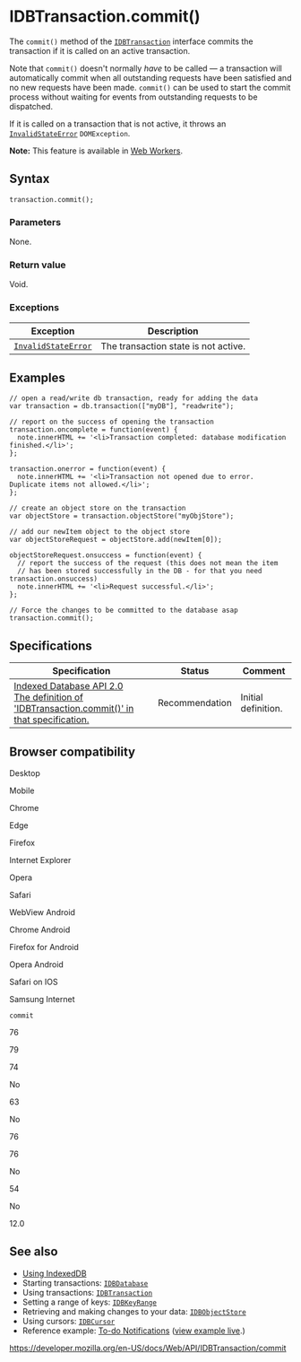 IDBTransaction.commit()
=======================

The `commit()` method of the [`IDBTransaction`](../idbtransaction) interface commits the transaction if it is called on an active transaction.

Note that `commit()` doesn't normally *have* to be called — a transaction will automatically commit when all outstanding requests have been satisfied and no new requests have been made. `commit()` can be used to start the commit process without waiting for events from outstanding requests to be dispatched.

If it is called on a transaction that is not active, it throws an [`InvalidStateError`](../domexception#exception-invalidstateerror) `DOMException`.

**Note:** This feature is available in [Web Workers](../web_workers_api).

Syntax
------

    transaction.commit();

### Parameters

None.

### Return value

Void.

### Exceptions

<table><thead><tr class="header"><th><strong>Exception</strong></th><th><strong>Description</strong></th></tr></thead><tbody><tr class="odd"><td><a href="../domexception#exception-invalidstateerror"><code>InvalidStateError</code></a></td><td>The transaction state is not active.</td></tr></tbody></table>

Examples
--------

    // open a read/write db transaction, ready for adding the data
    var transaction = db.transaction(["myDB"], "readwrite");

    // report on the success of opening the transaction
    transaction.oncomplete = function(event) {
      note.innerHTML += '<li>Transaction completed: database modification finished.</li>';
    };

    transaction.onerror = function(event) {
      note.innerHTML += '<li>Transaction not opened due to error. Duplicate items not allowed.</li>';
    };

    // create an object store on the transaction
    var objectStore = transaction.objectStore("myObjStore");

    // add our newItem object to the object store
    var objectStoreRequest = objectStore.add(newItem[0]);

    objectStoreRequest.onsuccess = function(event) {
      // report the success of the request (this does not mean the item
      // has been stored successfully in the DB - for that you need transaction.onsuccess)
      note.innerHTML += '<li>Request successful.</li>';
    };

    // Force the changes to be committed to the database asap
    transaction.commit();

Specifications
--------------

<table><thead><tr class="header"><th>Specification</th><th>Status</th><th>Comment</th></tr></thead><tbody><tr class="odd"><td><a href="https://www.w3.org/TR/IndexedDB/#dom-idbtransaction-commit">Indexed Database API 2.0<br />
<span class="small">The definition of 'IDBTransaction.commit()' in that specification.</span></a></td><td><span class="spec-rec">Recommendation</span></td><td>Initial definition.</td></tr></tbody></table>

Browser compatibility
---------------------

Desktop

Mobile

Chrome

Edge

Firefox

Internet Explorer

Opera

Safari

WebView Android

Chrome Android

Firefox for Android

Opera Android

Safari on IOS

Samsung Internet

`commit`

76

79

74

No

63

No

76

76

No

54

No

12.0

See also
--------

-   [Using IndexedDB](../indexeddb_api/using_indexeddb)
-   Starting transactions: [`IDBDatabase`](../idbdatabase)
-   Using transactions: [`IDBTransaction`](../idbtransaction)
-   Setting a range of keys: [`IDBKeyRange`](../idbkeyrange)
-   Retrieving and making changes to your data: [`IDBObjectStore`](../idbobjectstore)
-   Using cursors: [`IDBCursor`](../idbcursor)
-   Reference example: [To-do Notifications](https://github.com/mdn/to-do-notifications/tree/gh-pages) ([view example live](https://mdn.github.io/to-do-notifications/).)

<a href="https://developer.mozilla.org/en-US/docs/Web/API/IDBTransaction/commit" class="_attribution-link">https://developer.mozilla.org/en-US/docs/Web/API/IDBTransaction/commit</a>
